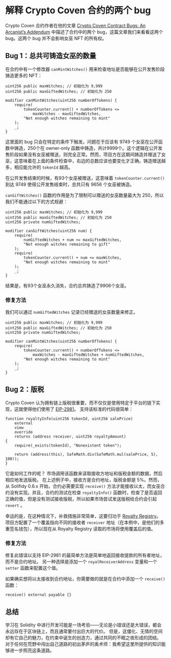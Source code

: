 # 解释 Crypto Coven 合约的两个 bug

Crypto Coven 合约作者在他的文章 [Crypto Coven Contract Bugs: An Arcanist’s Addendum](https://cryptocoven.mirror.xyz/0eZ0tjudMU0ByeXLlRtPzDqxGzMMZw6ldzf-HfYETW0) 中描述了合约中的两个 bug，这篇文章我们来看看这两个bug。这两个 bug 并不会影响女巫 NFT 的所有权。

<!--more-->

## Bug 1：总共可铸造女巫的数量

在合约中有一个修改器 `canMintWitches()` 用来检查地址是否能够在公开发售阶段铸造更多的 NFT：

```solidity
uint256 public maxWitches; // 初始化为 9,999
uint256 public maxGiftedWitches; // 初始化为 250

modifier canMintWitches(uint256 numberOfTokens) {
    require(
        tokenCounter.current() + numberOfTokens <=
            maxWitches - maxGiftedWitches,
        "Not enough witches remaining to mint"
    );
    _;
}
```

这里面的 bug 只会在特定的条件下触发。问题在于应该有 9749 个女巫在公开函数中铸造，250个在 owner-only 函数中铸造，共计9999个。这个逻辑在公开发售阶段如果没有女巫被赠送，则完全正常。然而，项目方在这期间铸造并赠送了女巫，这意味着在上面的条件检查中，右边的总数应该也要变化才正确。铸造赠送越多，相应能允许的 `tokenId` 越高。

在公开发售结束的时候，有93个女巫被赠送，这意味着 `tokenCounter.current()` 到达 9749 使得公开发售结束时，总共只有 9656 个女巫被铸造。

`canGiftWitches()` 函数的作用是为了限制可以赠送的女巫数量最大为 250，所以我们不能通过以下的方式规避：

```solidity
uint256 public maxWitches; // 初始化为 9,999
uint256 public maxGiftedWitches; // 初始化为 250
uint256 private numGiftedWitches;

modifier canGiftWitches(uint256 num) {
    require(
        numGiftedWitches + num <= maxGiftedWitches,
        "Not enough witches remaining to gift"
    );
    require(
        tokenCounter.current() + num <= maxWitches,
        "Not enough witches remaining to mint"
    );
    _;
}
```

结果是，有93个女巫永久消失，合约总共铸造了9906个女巫。

### 修复方法

我们可以通过 `numGiftedWitches` 记录已经赠送的女巫数量来修正。

```solidity
uint256 public maxWitches; // 初始化为 9,999
uint256 public maxGiftedWitches; // 初始化为 250
uint256 private numGiftedWitches;

modifier canMintWitches(uint256 numberOfTokens) {
    require(
        tokenCounter.current() + numberOfTokens <=
            maxWitches - maxGiftedWitches + numGiftedWitches,
        "Not enough witches remaining to mint"
    );
    _;
}
```

## Bug 2：版税

Crypto Coven 认为拥有链上版税很重要，而不仅仅是使用特定于平台的链下实现，这就使得他们使用了 [EIP-2981](https://eips.ethereum.org/EIPS/eip-2981)。 支持该标准的代码很简单：

```solidity
function royaltyInfo(uint256 tokenId, uint256 salePrice)
    external
    view
    override
    returns (address receiver, uint256 royaltyAmount)
{
    require(_exists(tokenId), "Nonexistent token");

    return (address(this), SafeMath.div(SafeMath.mul(salePrice, 5), 100));
}
```

它是如何工作的呢？ 市场调用该函数来读取接收方地址和版税金额的数据，然后相应地发送版税。 在上述例子中，接收方是合约地址，版税金额是 5%。然而，从 Solifidy 0.6.x 开始，合约必需要实现 `receive()` 方法才能接收以太，而女巫合约没有实现。并且，合约的测试在检查 `royaltyInfo()` 函数时，检查了是否返回正确的值，但是没有测试接收版税，所以如果市场尝试发送版税给合约会引起 `revert` 。

幸运的是，在这种情况下，补救措施非常简单，这要归功于 [Royalty Registry](https://royaltyregistry.xyz/)。 项目方配置了一个覆盖指向不同的接收者 `receiver` 地址（在本例中，是他们的多重签名钱包），所以现在从 Royalty Registry 读取的市场将使用覆盖后的值。

### 修复方法

修复此错误以支持 EIP-2981 的最简单方法是简单地返回接收提款的所有者地址，而不是合约地址。 另一种选择是添加一个 `royalReceiverAddress` 变量和一个 `setter` 函数来配置这个值。

如果确实想将以太接收到合约地址，你需要做的就是在合约中添加一个 `receive()` 函数：

```solidity
receive() external payable {}
```

## 总结

学习在 Solidity 中进行开发可能是一场考验——无论是小错误还是大错误，都会永远存在于区块链上，而且通常要付出巨大的代价。 但是，这僵化、无情的空间却有它自己的魅力，在约束中诞生的创造力，通过共同的不眠之夜形成的团结。 对于任何在荒野中闯出自己道路的初出茅庐的奥术师：我希望这里所提供的知识能够进一步照亮这条道路。
